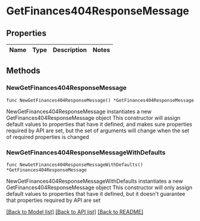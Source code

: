 # GetFinances404ResponseMessage

## Properties

Name | Type | Description | Notes
------------ | ------------- | ------------- | -------------

## Methods

### NewGetFinances404ResponseMessage

`func NewGetFinances404ResponseMessage() *GetFinances404ResponseMessage`

NewGetFinances404ResponseMessage instantiates a new GetFinances404ResponseMessage object
This constructor will assign default values to properties that have it defined,
and makes sure properties required by API are set, but the set of arguments
will change when the set of required properties is changed

### NewGetFinances404ResponseMessageWithDefaults

`func NewGetFinances404ResponseMessageWithDefaults() *GetFinances404ResponseMessage`

NewGetFinances404ResponseMessageWithDefaults instantiates a new GetFinances404ResponseMessage object
This constructor will only assign default values to properties that have it defined,
but it doesn't guarantee that properties required by API are set


[[Back to Model list]](../README.md#documentation-for-models) [[Back to API list]](../README.md#documentation-for-api-endpoints) [[Back to README]](../README.md)


